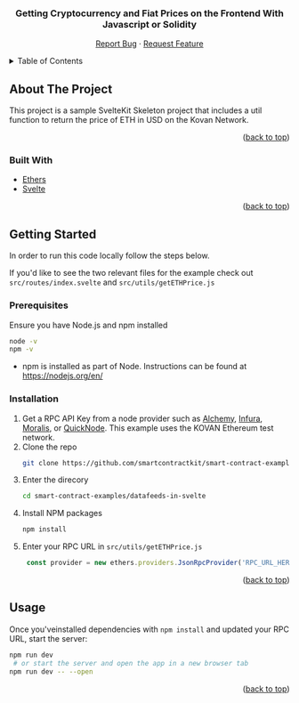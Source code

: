 <div align="center">
<h3 align="center">Getting Cryptocurrency and Fiat Prices on the Frontend With Javascript or Solidity</h3>

  <p align="center">
    <a href="https://github.com/smartcontractkit/smart-contract-examples/issues">Report Bug</a>
    ·
    <a href="https://github.com/smartcontractkit/smart-contract-examples/issues">Request Feature</a>
  </p>
</div>



<!-- TABLE OF CONTENTS -->
<details>
  <summary>Table of Contents</summary>
  <ol>
    <li>
      <a href="#about-the-project">About The Project</a>
      <ul>
        <li><a href="#built-with">Built With</a></li>
      </ul>
    </li>
    <li>
      <a href="#getting-started">Getting Started</a>
      <ul>
        <li><a href="#prerequisites">Prerequisites</a></li>
        <li><a href="#installation">Installation</a></li>
      </ul>
    </li>
    <li><a href="#usage">Usage</a></li>
    <li><a href="#contributing">Contributing</a></li>
  </ol>
</details>



<!-- ABOUT THE PROJECT -->
## About The Project

This project is a sample SvelteKit Skeleton project that includes a util function to return the price of ETH in USD on the Kovan Network.

<p align="right">(<a href="#top">back to top</a>)</p>



### Built With
* [Ethers](https://ethers.org/)
* [Svelte](https://svelte.dev/)


<p align="right">(<a href="#top">back to top</a>)</p>



<!-- GETTING STARTED -->
## Getting Started

In order to run this code locally follow the steps below.

If you'd like to see the two relevant files for the example check out `src/routes/index.svelte` and `src/utils/getETHPrice.js`

### Prerequisites

Ensure you have Node.js and npm installed
   ```sh
   node -v
   npm -v
   ```

* npm is installed as part of Node. Instructions can be found at https://nodejs.org/en/


### Installation

1. Get a RPC API Key from a node provider such as [Alchemy](https://www.alchemy.com/), [Infura](https://infura.io/), [Moralis](https://moralis.io/), or [QuickNode](https://www.quicknode.com/). This example uses the KOVAN Ethereum test network.
1. Clone the repo
   ```sh
   git clone https://github.com/smartcontractkit/smart-contract-examples.git
   ```
1. Enter the direcory
   ```sh
   cd smart-contract-examples/datafeeds-in-svelte
   ```
1. Install NPM packages
   ```sh
   npm install
   ```
1. Enter your RPC URL in `src/utils/getETHPrice.js`
   ```js
    const provider = new ethers.providers.JsonRpcProvider('RPC_URL_HERE');
   ```

<p align="right">(<a href="#top">back to top</a>)</p>



<!-- USAGE EXAMPLES -->
## Usage

Once you'veinstalled dependencies with `npm install` and updated your RPC URL, start the server:
   ```bash
   npm run dev
    # or start the server and open the app in a new browser tab
   npm run dev -- --open
   ```

<p align="right">(<a href="#top">back to top</a>)</p>
